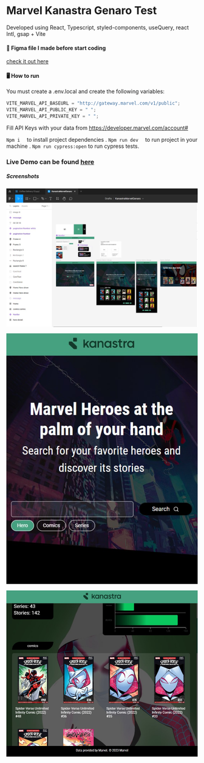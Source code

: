 # Marvel Kanastra Genaro Test

Developed using React, Typescript, styled-components, useQuery, react Intl, gsap + Vite

#### 🎨 Figma file I made before start coding

[check it out here](https://www.figma.com/file/8PmgxpTN3zdYcykNjvRxge/KanastraMarvelGenaro?type=design&node-id=0%3A1&t=RHFaQdae5xvo3BUr-1 "check it out here")

#### 🖥 How to run

You must create a .env.local and create the following variables:

```javascript
VITE_MARVEL_API_BASEURL = "http://gateway.marvel.com/v1/public";
VITE_MARVEL_API_PUBLIC_KEY = " ";
VITE_MARVEL_API_PRIVATE_KEY = " ";
```

Fill API Keys with your data from https://developer.marvel.com/account#

`Npm i  ` to install project dependencies .
`Npm run dev  ` to run project in your machine .
`Npm run cypress:open` to run cypress tests.

### Live Demo can be found [here](https://marvel-genaro-kanastra-test.vercel.app/ "here")

##### Screenshots

![](./ss1.jpg)

![](./ss2.jpg)

![](./ss3.jpg)
